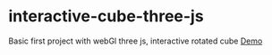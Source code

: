 # interactive-cube-three-js
Basic first project with webGl three js, interactive rotated cube 
[Demo](http://www.interactive-cube.com)
